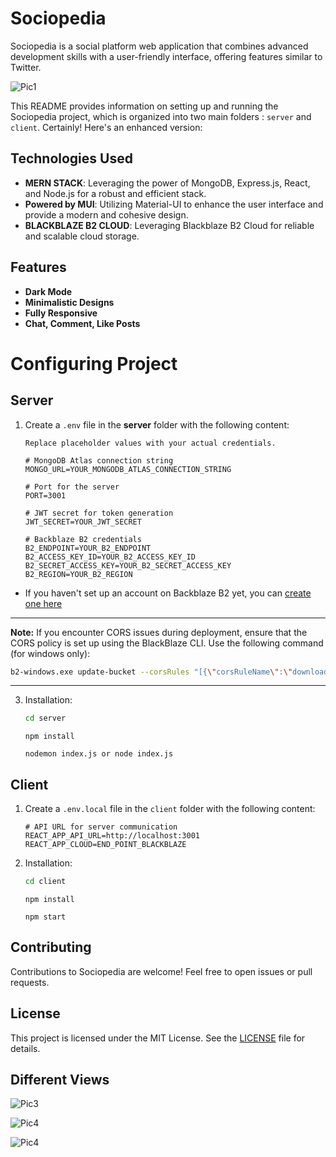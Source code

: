 
# Sociopedia

Sociopedia is a social platform web application that combines advanced development skills with a user-friendly interface, offering features similar to Twitter. 


![Pic1](assets/pic1.png)

This README provides information on setting up and running the Sociopedia project, which is organized into two main folders : `server` and `client`.
Certainly! Here's an enhanced version:

## Technologies Used

- **MERN STACK**: Leveraging the power of MongoDB, Express.js, React, and Node.js for a robust and efficient stack.
- **Powered by MUI**: Utilizing Material-UI to enhance the user interface and provide a modern and cohesive design.
- **BLACKBLAZE B2 CLOUD**: Leveraging Blackblaze B2 Cloud for reliable and scalable cloud storage.

## Features

- **Dark Mode**
- **Minimalistic Designs**
- **Fully Responsive** 
- **Chat, Comment, Like Posts**

# Configuring Project
## Server

1. Create a `.env` file in the **server** folder with the following content:

   ```dotenv
   Replace placeholder values with your actual credentials.

   # MongoDB Atlas connection string
   MONGO_URL=YOUR_MONGODB_ATLAS_CONNECTION_STRING

   # Port for the server
   PORT=3001

   # JWT secret for token generation
   JWT_SECRET=YOUR_JWT_SECRET

   # Backblaze B2 credentials
   B2_ENDPOINT=YOUR_B2_ENDPOINT
   B2_ACCESS_KEY_ID=YOUR_B2_ACCESS_KEY_ID
   B2_SECRET_ACCESS_KEY=YOUR_B2_SECRET_ACCESS_KEY
   B2_REGION=YOUR_B2_REGION
   ```

  - If you haven't set up an account on Backblaze B2 yet, you can [create one here](https://www.backblaze.com)

---

**Note:** If you encounter CORS issues during deployment, ensure that the CORS policy is set up using the BlackBlaze CLI. Use the following command (for windows only):

```bash
b2-windows.exe update-bucket --corsRules "[{\"corsRuleName\":\"downloadFromAnyOrigin\", \"allowedOrigins\": [\"https\"], \"allowedHeaders\": [\"range\"], \"allowedOperations\": [\"b2_download_file_by_id\", \"b2_download_file_by_name\", \"s3_delete\", \"s3_get\", \"s3_head\", \"s3_post\", \"s3_put\"], \"exposeHeaders\": [\"x-bz-content-sha1\"], \"maxAgeSeconds\": 3600}]" bucketName allPublic
```
---


3. Installation:

   ```bash
   cd server
   ```

   ```
   npm install
   ```

   ```
   nodemon index.js or node index.js
   ```


## Client

1. Create a `.env.local` file in the `client` folder with the following content:

   ```dotenv
   # API URL for server communication
   REACT_APP_API_URL=http://localhost:3001
   REACT_APP_CLOUD=END_POINT_BLACKBLAZE
   ```

2. Installation:

   ```bash
   cd client
   ```
   ```
   npm install
   ```
   ```
   npm start
   ```

## Contributing

Contributions to Sociopedia are welcome! Feel free to open issues or pull requests.

## License

This project is licensed under the MIT License. See the [LICENSE](LICENSE) file for details.


## Different Views
![Pic3](assets/pic3.png)

![Pic4](assets/picw1.png)

![Pic4](assets/snap.png)
